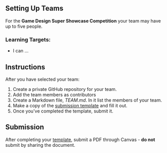 ---
---

[//]: # ( <p><iframe src="https://douglasurner.github.io/GDP1/units/0/assignments/U0.2-first-submission/" width="100%" height="666px"></iframe></p> )

## Setting Up Teams

For the **Game Design Super Showcase Competition** your team may have up to five people.

[slides]: #
[template]: https://docs.google.com/document/d/1_l7tWjuuPGBmixNNH1JdJMCW_iilT8C9cmBVg2x9IsQ/edit?usp=sharing

### Learning Targets:

* I can ...

## Instructions

After you have selected your team:
1. Create a private GitHub repository for your team.
1. Add the team members as contributors
1. Create a Markdown file, *TEAM.md*. In it list the members of your team.
1. Make a copy of the [submission template][template] and fill it out.
1. Once you've completed the template, submit it.

## Submission

After completing your [template][], submit a PDF through Canvas - **do not** submit by sharing the document.

